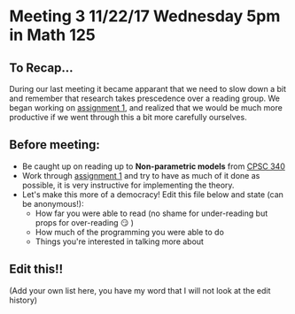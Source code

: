  # Meeting 3 11/22/17 Wednesday 5pm in Math 125
  
## To Recap...

During our last meeting it became apparant that we need to slow down a bit and remember that research takes prescedence over a reading group. We began working on [assignment 1](https://www.cs.ubc.ca/~schmidtm/Courses/340-F17/a1.pdf), and realized that we would be much more productive if we went through this a bit more carefully ourselves.

## Before meeting:

* Be caught up on reading up to **Non-parametric models** from [CPSC 340](https://www.cs.ubc.ca/~schmidtm/Courses/340-F17/)
* Work through [assignment 1](https://www.cs.ubc.ca/~schmidtm/Courses/340-F17/a1.pdf) and try to have as much of it done as possible, it is very instructive for implementing the theory.
* Let's make this more of a democracy! Edit this file below and state (can be anonymous!):
  - How far you were able to read (no shame for under-reading but props for over-reading :smirk: )
  - How much of the programming you were able to do
  - Things you're interested in talking more about

## Edit this!!

(Add your own list here, you have my word that I will not look at the edit history)
